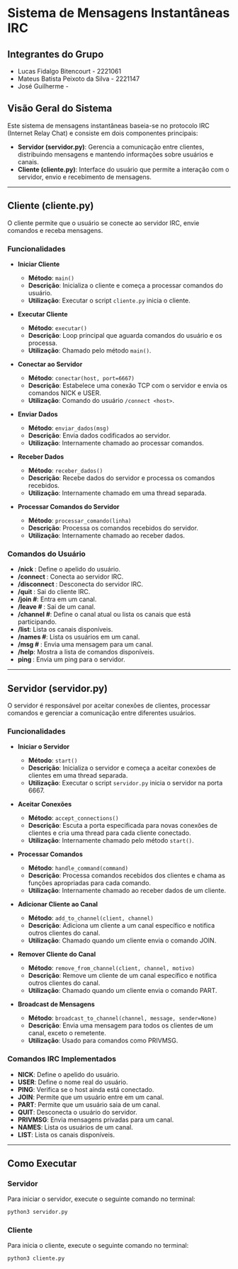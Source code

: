 # Sistema de Mensagens Instantâneas IRC

## Integrantes do Grupo
- Lucas Fidalgo Bitencourt - 2221061
- Mateus Batista Peixoto da Silva - 2221147
- José Guilherme - 

## Visão Geral do Sistema
Este sistema de mensagens instantâneas baseia-se no protocolo IRC (Internet Relay Chat) e consiste em dois componentes principais:

- **Servidor (servidor.py)**: Gerencia a comunicação entre clientes, distribuindo mensagens e mantendo informações sobre usuários e canais.
- **Cliente (cliente.py)**: Interface do usuário que permite a interação com o servidor, envio e recebimento de mensagens.

---

## Cliente (cliente.py)
O cliente permite que o usuário se conecte ao servidor IRC, envie comandos e receba mensagens.

### Funcionalidades

- **Iniciar Cliente**
  - **Método**: `main()`
  - **Descrição**: Inicializa o cliente e começa a processar comandos do usuário.
  - **Utilização**: Executar o script `cliente.py` inicia o cliente.

- **Executar Cliente**
  - **Método**: `executar()`
  - **Descrição**: Loop principal que aguarda comandos do usuário e os processa.
  - **Utilização**: Chamado pelo método `main()`.

- **Conectar ao Servidor**
  - **Método**: `conectar(host, port=6667)`
  - **Descrição**: Estabelece uma conexão TCP com o servidor e envia os comandos NICK e USER.
  - **Utilização**: Comando do usuário `/connect <host>`.

- **Enviar Dados**
  - **Método**: `enviar_dados(msg)`
  - **Descrição**: Envia dados codificados ao servidor.
  - **Utilização**: Internamente chamado ao processar comandos.

- **Receber Dados**
  - **Método**: `receber_dados()`
  - **Descrição**: Recebe dados do servidor e processa os comandos recebidos.
  - **Utilização**: Internamente chamado em uma thread separada.

- **Processar Comandos do Servidor**
  - **Método**: `processar_comando(linha)`
  - **Descrição**: Processa os comandos recebidos do servidor.
  - **Utilização**: Internamente chamado ao receber dados.

### Comandos do Usuário
- **/nick <username>**: Define o apelido do usuário.
- **/connect <host>**: Conecta ao servidor IRC.
- **/disconnect <motivo>**: Desconecta do servidor IRC.
- **/quit <motivo>**: Sai do cliente IRC.
- **/join #<canal>**: Entra em um canal.
- **/leave #<canal> <motivo>**: Sai de um canal.
- **/channel #<canal>**: Define o canal atual ou lista os canais que está participando.
- **/list**: Lista os canais disponíveis.
- **/names #<canal>**: Lista os usuários em um canal.
- **/msg #<canal> <mensagem>**: Envia uma mensagem para um canal.
- **/help**: Mostra a lista de comandos disponíveis.
- **ping <mensagem>**: Envia um ping para o servidor.

---

## Servidor (servidor.py)
O servidor é responsável por aceitar conexões de clientes, processar comandos e gerenciar a comunicação entre diferentes usuários.

### Funcionalidades

- **Iniciar o Servidor**
  - **Método**: `start()`
  - **Descrição**: Inicializa o servidor e começa a aceitar conexões de clientes em uma thread separada.
  - **Utilização**: Executar o script `servidor.py` inicia o servidor na porta 6667.

- **Aceitar Conexões**
  - **Método**: `accept_connections()`
  - **Descrição**: Escuta a porta especificada para novas conexões de clientes e cria uma thread para cada cliente conectado.
  - **Utilização**: Internamente chamado pelo método `start()`.

- **Processar Comandos**
  - **Método**: `handle_command(command)`
  - **Descrição**: Processa comandos recebidos dos clientes e chama as funções apropriadas para cada comando.
  - **Utilização**: Internamente chamado ao receber dados de um cliente.

- **Adicionar Cliente ao Canal**
  - **Método**: `add_to_channel(client, channel)`
  - **Descrição**: Adiciona um cliente a um canal específico e notifica outros clientes do canal.
  - **Utilização**: Chamado quando um cliente envia o comando JOIN.

- **Remover Cliente do Canal**
  - **Método**: `remove_from_channel(client, channel, motivo)`
  - **Descrição**: Remove um cliente de um canal específico e notifica outros clientes do canal.
  - **Utilização**: Chamado quando um cliente envia o comando PART.

- **Broadcast de Mensagens**
  - **Método**: `broadcast_to_channel(channel, message, sender=None)`
  - **Descrição**: Envia uma mensagem para todos os clientes de um canal, exceto o remetente.
  - **Utilização**: Usado para comandos como PRIVMSG.

### Comandos IRC Implementados
- **NICK**: Define o apelido do usuário.
- **USER**: Define o nome real do usuário.
- **PING**: Verifica se o host ainda está conectado.
- **JOIN**: Permite que um usuário entre em um canal.
- **PART**: Permite que um usuário saia de um canal.
- **QUIT**: Desconecta o usuário do servidor.
- **PRIVMSG**: Envia mensagens privadas para um canal.
- **NAMES**: Lista os usuários de um canal.
- **LIST**: Lista os canais disponíveis.

---

## Como Executar

### Servidor
Para iniciar o servidor, execute o seguinte comando no terminal:
```sh
python3 servidor.py
```


### Cliente
Para inicia o cliente, execute o seguinte comando no terminal:
```sh
python3 cliente.py


